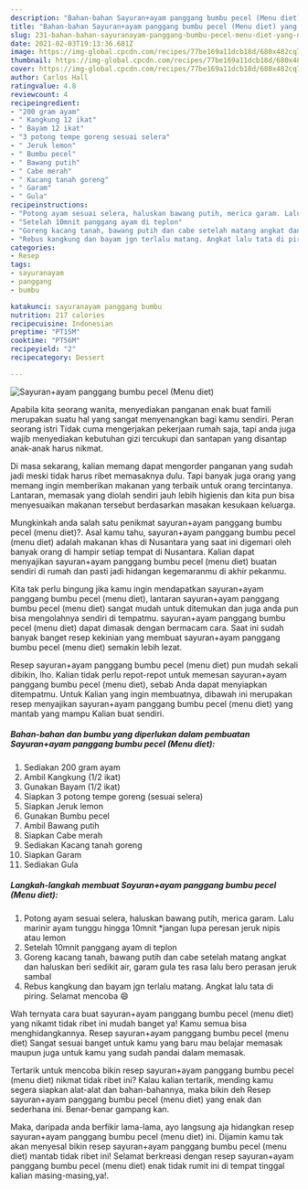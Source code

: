 ```yaml
---
description: "Bahan-bahan Sayuran+ayam panggang bumbu pecel (Menu diet) yang nikmat Untuk Jualan"
title: "Bahan-bahan Sayuran+ayam panggang bumbu pecel (Menu diet) yang nikmat Untuk Jualan"
slug: 231-bahan-bahan-sayuranayam-panggang-bumbu-pecel-menu-diet-yang-nikmat-untuk-jualan
date: 2021-02-03T19:13:36.681Z
image: https://img-global.cpcdn.com/recipes/77be169a11dcb18d/680x482cq70/sayuranayam-panggang-bumbu-pecel-menu-diet-foto-resep-utama.jpg
thumbnail: https://img-global.cpcdn.com/recipes/77be169a11dcb18d/680x482cq70/sayuranayam-panggang-bumbu-pecel-menu-diet-foto-resep-utama.jpg
cover: https://img-global.cpcdn.com/recipes/77be169a11dcb18d/680x482cq70/sayuranayam-panggang-bumbu-pecel-menu-diet-foto-resep-utama.jpg
author: Carlos Hall
ratingvalue: 4.8
reviewcount: 4
recipeingredient:
- "200 gram ayam"
- " Kangkung 12 ikat"
- " Bayam 12 ikat"
- "3 potong tempe goreng sesuai selera"
- " Jeruk lemon"
- " Bumbu pecel"
- " Bawang putih"
- " Cabe merah"
- " Kacang tanah goreng"
- " Garam"
- " Gula"
recipeinstructions:
- "Potong ayam sesuai selera, haluskan bawang putih, merica garam. Lalu marinir ayam tunggu hingga 10mnit *jangan lupa peresan jeruk nipis atau lemon"
- "Setelah 10mnit panggang ayam di teplon"
- "Goreng kacang tanah, bawang putih dan cabe setelah matang angkat dan haluskan beri sedikit air, garam gula tes rasa lalu bero perasan jeruk sambal"
- "Rebus kangkung dan bayam jgn terlalu matang. Angkat lalu tata di piring. Selamat mencoba 😄"
categories:
- Resep
tags:
- sayuranayam
- panggang
- bumbu

katakunci: sayuranayam panggang bumbu 
nutrition: 217 calories
recipecuisine: Indonesian
preptime: "PT15M"
cooktime: "PT56M"
recipeyield: "2"
recipecategory: Dessert

---
```



![Sayuran+ayam panggang bumbu pecel (Menu diet)](https://img-global.cpcdn.com/recipes/77be169a11dcb18d/680x482cq70/sayuranayam-panggang-bumbu-pecel-menu-diet-foto-resep-utama.jpg)

Apabila kita seorang wanita, menyediakan panganan enak buat famili merupakan suatu hal yang sangat menyenangkan bagi kamu sendiri. Peran seorang istri Tidak cuma mengerjakan pekerjaan rumah saja, tapi anda juga wajib menyediakan kebutuhan gizi tercukupi dan santapan yang disantap anak-anak harus nikmat.

Di masa  sekarang, kalian memang dapat mengorder panganan yang sudah jadi meski tidak harus ribet memasaknya dulu. Tapi banyak juga orang yang memang ingin memberikan makanan yang terbaik untuk orang tercintanya. Lantaran, memasak yang diolah sendiri jauh lebih higienis dan kita pun bisa menyesuaikan makanan tersebut berdasarkan masakan kesukaan keluarga. 



Mungkinkah anda salah satu penikmat sayuran+ayam panggang bumbu pecel (menu diet)?. Asal kamu tahu, sayuran+ayam panggang bumbu pecel (menu diet) adalah makanan khas di Nusantara yang saat ini digemari oleh banyak orang di hampir setiap tempat di Nusantara. Kalian dapat menyajikan sayuran+ayam panggang bumbu pecel (menu diet) buatan sendiri di rumah dan pasti jadi hidangan kegemaranmu di akhir pekanmu.

Kita tak perlu bingung jika kamu ingin mendapatkan sayuran+ayam panggang bumbu pecel (menu diet), lantaran sayuran+ayam panggang bumbu pecel (menu diet) sangat mudah untuk ditemukan dan juga anda pun bisa mengolahnya sendiri di tempatmu. sayuran+ayam panggang bumbu pecel (menu diet) dapat dimasak dengan bermacam cara. Saat ini sudah banyak banget resep kekinian yang membuat sayuran+ayam panggang bumbu pecel (menu diet) semakin lebih lezat.

Resep sayuran+ayam panggang bumbu pecel (menu diet) pun mudah sekali dibikin, lho. Kalian tidak perlu repot-repot untuk memesan sayuran+ayam panggang bumbu pecel (menu diet), sebab Anda dapat menyiapkan ditempatmu. Untuk Kalian yang ingin membuatnya, dibawah ini merupakan resep menyajikan sayuran+ayam panggang bumbu pecel (menu diet) yang mantab yang mampu Kalian buat sendiri.

<!--inarticleads1-->

##### Bahan-bahan dan bumbu yang diperlukan dalam pembuatan Sayuran+ayam panggang bumbu pecel (Menu diet):

1. Sediakan 200 gram ayam
1. Ambil  Kangkung (1/2 ikat)
1. Gunakan  Bayam (1/2 ikat)
1. Siapkan 3 potong tempe goreng (sesuai selera)
1. Siapkan  Jeruk lemon
1. Gunakan  Bumbu pecel
1. Ambil  Bawang putih
1. Siapkan  Cabe merah
1. Sediakan  Kacang tanah goreng
1. Siapkan  Garam
1. Sediakan  Gula




<!--inarticleads2-->

##### Langkah-langkah membuat Sayuran+ayam panggang bumbu pecel (Menu diet):

1. Potong ayam sesuai selera, haluskan bawang putih, merica garam. Lalu marinir ayam tunggu hingga 10mnit *jangan lupa peresan jeruk nipis atau lemon
1. Setelah 10mnit panggang ayam di teplon
1. Goreng kacang tanah, bawang putih dan cabe setelah matang angkat dan haluskan beri sedikit air, garam gula tes rasa lalu bero perasan jeruk sambal
1. Rebus kangkung dan bayam jgn terlalu matang. Angkat lalu tata di piring. Selamat mencoba 😄




Wah ternyata cara buat sayuran+ayam panggang bumbu pecel (menu diet) yang nikamt tidak ribet ini mudah banget ya! Kamu semua bisa menghidangkannya. Resep sayuran+ayam panggang bumbu pecel (menu diet) Sangat sesuai banget untuk kamu yang baru mau belajar memasak maupun juga untuk kamu yang sudah pandai dalam memasak.

Tertarik untuk mencoba bikin resep sayuran+ayam panggang bumbu pecel (menu diet) nikmat tidak ribet ini? Kalau kalian tertarik, mending kamu segera siapkan alat-alat dan bahan-bahannya, maka bikin deh Resep sayuran+ayam panggang bumbu pecel (menu diet) yang enak dan sederhana ini. Benar-benar gampang kan. 

Maka, daripada anda berfikir lama-lama, ayo langsung aja hidangkan resep sayuran+ayam panggang bumbu pecel (menu diet) ini. Dijamin kamu tak akan menyesal bikin resep sayuran+ayam panggang bumbu pecel (menu diet) mantab tidak ribet ini! Selamat berkreasi dengan resep sayuran+ayam panggang bumbu pecel (menu diet) enak tidak rumit ini di tempat tinggal kalian masing-masing,ya!.

